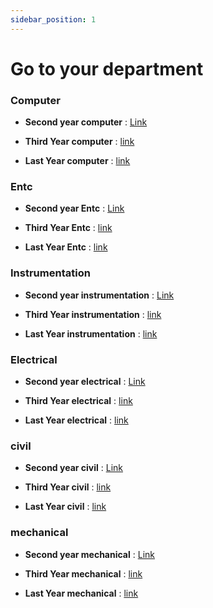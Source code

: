 ```yaml
---
sidebar_position: 1
---
```


# Go to your department 

### Computer

* **Second year computer** : [Link](/computer/category/sy-computer)

* **Third Year computer** : [link](/computer/category/ty-computer)

* **Last Year computer** : [link](/computer/category/ly-computer)

### Entc

* **Second year Entc** : [Link](/Entc/category/sy-entc)

* **Third Year Entc** : [link](/Entc/category/ty-entc)

* **Last Year Entc** : [link](/Entc/category/ly-entc)

### Instrumentation

* **Second year instrumentation** : [Link](/instrumentation/category/selectrical)

* **Third Year instrumentation** : [link](/instrumentation/category/telectrical)

* **Last Year instrumentation** : [link](/instrumentation/category/lelectrical)

### Electrical

* **Second year electrical** : [Link](/electrical/category/sy-electrical)

* **Third Year electrical** : [link](/electrical/category/ty-electrical)

* **Last Year electrical** : [link](/electrical/category/ly-electrical)

### civil

* **Second year civil** : [Link](/civil/category/sy-civil)

* **Third Year civil** : [link](/civil/category/ty-civil)

* **Last Year civil** : [link](/civil/category/ly-civil)

### mechanical

* **Second year mechanical** : [Link](/mech/category/sy-mech)

* **Third Year mechanical** : [link](/civil/category/ty-civil)

* **Last Year mechanical** : [link](/mech/category/ly-mech)


<!-- ### What you'll need

- [Node.js](https://nodejs.org/en/download/) version 16.14 or above:
  - When installing Node.js, you are recommended to check all checkboxes related to dependencies.

## Generate a new site
Clone this site by using below command.

The folder named gcoejexamprep will automatically be added to your project after you run the command:

```bash
git clone https://github.com/shubhamAW/gcoejexamprep/
```

You can type this command into Command Prompt, Powershell, Terminal, or any other integrated terminal of your code editor.

The command also installs all necessary dependencies you need to run this site locally.
```bash
 npm install
```


## Start your site

Run the development server:

```bash
cd gcoejexamprep
npm  start
```

The `cd` command changes the directory you're working with.

The `npm start` command builds your website locally and serves it through a development server, ready for you to view at http://localhost:3000/.

Open `docs/intro.md` (this page) and edit some lines: the site **reloads automatically** and displays your changes. -->
